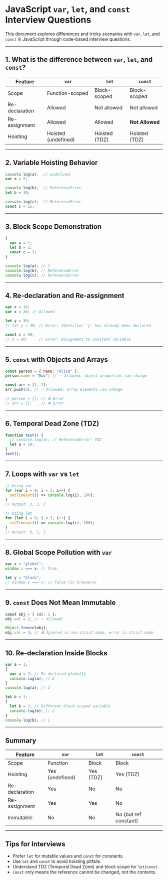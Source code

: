  
# JavaScript `var`, `let`, and `const` Interview Questions

This document explores differences and tricky scenarios with `var`, `let`, and `const` in JavaScript through code-based interview questions.

---

## 1. What is the difference between `var`, `let`, and `const`?

| Feature             | `var`            | `let`           | `const`          |
|---------------------|------------------|------------------|------------------|
| Scope               | Function-scoped   | Block-scoped     | Block-scoped     |
| Re-declaration      | Allowed           | Not allowed      | Not allowed      |
| Re-assignment       | Allowed           | Allowed          | **Not Allowed**  |
| Hoisting            | Hoisted (undefined) | Hoisted (TDZ) | Hoisted (TDZ)    |

---

## 2. Variable Hoisting Behavior

```javascript
console.log(a);  // undefined
var a = 5;

console.log(b);  // ReferenceError
let b = 10;

console.log(c);  // ReferenceError
const c = 15;
````

---

## 3. Block Scope Demonstration

```javascript
{
  var a = 1;
  let b = 2;
  const c = 3;
}

console.log(a); // 1
console.log(b); // ReferenceError
console.log(c); // ReferenceError
```

---

## 4. Re-declaration and Re-assignment

```javascript
var x = 10;
var x = 20; // Allowed

let y = 30;
// let y = 40; // Error: Identifier 'y' has already been declared

const z = 50;
// z = 60;     // Error: Assignment to constant variable
```

---

## 5. `const` with Objects and Arrays

```javascript
const person = { name: "Alice" };
person.name = "Bob"; // ✅ Allowed: object properties can change

const arr = [1, 2];
arr.push(3); // ✅ Allowed: array elements can change

// person = {}; // ❌ Error
// arr = [];    // ❌ Error
```

---

## 6. Temporal Dead Zone (TDZ)

```javascript
function test() {
  // console.log(a); // ReferenceError: TDZ
  let a = 10;
}
test();
```

---

## 7. Loops with `var` vs `let`

```javascript
// Using var
for (var i = 0; i < 3; i++) {
  setTimeout(() => console.log(i), 100);
}
// Output: 3, 3, 3

// Using let
for (let i = 0; i < 3; i++) {
  setTimeout(() => console.log(i), 100);
}
// Output: 0, 1, 2
```

---

## 8. Global Scope Pollution with `var`

```javascript
var x = "global";
window.x === x; // true

let y = "block";
// window.y === y; // false (in browsers)
```

---

## 9. `const` Does Not Mean Immutable

```javascript
const obj = { val: 1 };
obj.val = 2; // ✅ Allowed

Object.freeze(obj);
obj.val = 3; // ❌ Ignored in non-strict mode, error in strict mode
```

---

## 10. Re-declaration Inside Blocks

```javascript
var a = 1;
{
  var a = 2; // Re-declared globally
  console.log(a); // 2
}
console.log(a); // 2

let b = 1;
{
  let b = 2; // Different block-scoped variable
  console.log(b); // 2
}
console.log(b); // 1
```

---

## Summary

| Feature        | `var`           | `let`     | `const`               |
| -------------- | --------------- | --------- | --------------------- |
| Scope          | Function        | Block     | Block                 |
| Hoisting       | Yes (undefined) | Yes (TDZ) | Yes (TDZ)             |
| Re-declaration | Yes             | No        | No                    |
| Re-assignment  | Yes             | Yes       | No                    |
| Immutable      | No              | No        | No (but ref constant) |

---

## Tips for Interviews

* Prefer `let` for mutable values and `const` for constants.
* Use `let` and `const` to avoid hoisting pitfalls.
* Understand TDZ (Temporal Dead Zone) and block scope for `let`/`const`.
* `const` only means the reference cannot be changed, not the contents.

